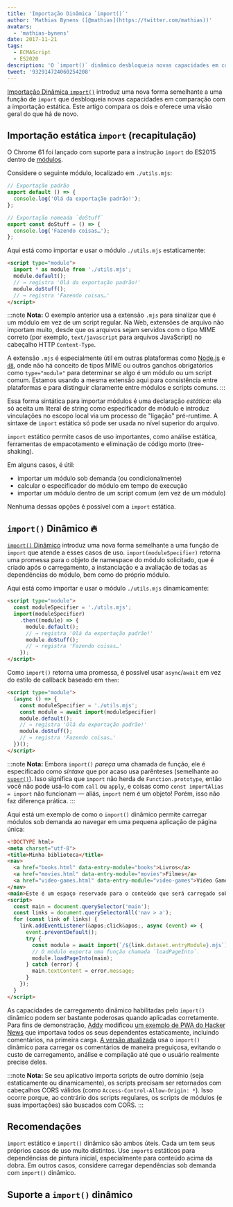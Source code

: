 ```yaml
---
title: 'Importação Dinâmica `import()`'
author: 'Mathias Bynens ([@mathias](https://twitter.com/mathias))'
avatars:
  - 'mathias-bynens'
date: 2017-11-21
tags:
  - ECMAScript
  - ES2020
description: 'O `import()` dinâmico desbloqueia novas capacidades em comparação com a importação estática. Este artigo compara os dois e oferece uma visão geral do que há de novo.'
tweet: '932914724060254208'
---
```

[Importação Dinâmica `import()`](https://github.com/tc39/proposal-dynamic-import) introduz uma nova forma semelhante a uma função de `import` que desbloqueia novas capacidades em comparação com a importação estática. Este artigo compara os dois e oferece uma visão geral do que há de novo.

<!--truncate-->
## Importação estática `import` (recapitulação)

O Chrome 61 foi lançado com suporte para a instrução `import` do ES2015 dentro de [módulos](/features/modules).

Considere o seguinte módulo, localizado em `./utils.mjs`:

```js
// Exportação padrão
export default () => {
  console.log('Olá da exportação padrão!');
};

// Exportação nomeada `doStuff`
export const doStuff = () => {
  console.log('Fazendo coisas…');
};
```

Aqui está como importar e usar o módulo `./utils.mjs` estaticamente:

```html
<script type="module">
  import * as module from './utils.mjs';
  module.default();
  // → registra 'Olá da exportação padrão!'
  module.doStuff();
  // → registra 'Fazendo coisas…'
</script>
```

:::note
**Nota:** O exemplo anterior usa a extensão `.mjs` para sinalizar que é um módulo em vez de um script regular. Na Web, extensões de arquivo não importam muito, desde que os arquivos sejam servidos com o tipo MIME correto (por exemplo, `text/javascript` para arquivos JavaScript) no cabeçalho HTTP `Content-Type`.

A extensão `.mjs` é especialmente útil em outras plataformas como [Node.js](https://nodejs.org/api/esm.html#esm_enabling) e [`d8`](/docs/d8), onde não há conceito de tipos MIME ou outros ganchos obrigatórios como `type="module"` para determinar se algo é um módulo ou um script comum. Estamos usando a mesma extensão aqui para consistência entre plataformas e para distinguir claramente entre módulos e scripts comuns.
:::

Essa forma sintática para importar módulos é uma declaração *estática*: ela só aceita um literal de string como especificador de módulo e introduz vinculações no escopo local via um processo de "ligação" pré-runtime. A sintaxe de `import` estática só pode ser usada no nível superior do arquivo.

`import` estático permite casos de uso importantes, como análise estática, ferramentas de empacotamento e eliminação de código morto (tree-shaking).

Em alguns casos, é útil:

- importar um módulo sob demanda (ou condicionalmente)
- calcular o especificador do módulo em tempo de execução
- importar um módulo dentro de um script comum (em vez de um módulo)

Nenhuma dessas opções é possível com a `import` estática.

## `import()` Dinâmico 🔥

[`import()` Dinâmico](https://github.com/tc39/proposal-dynamic-import) introduz uma nova forma semelhante a uma função de `import` que atende a esses casos de uso. `import(moduleSpecifier)` retorna uma promessa para o objeto de namespace do módulo solicitado, que é criado após o carregamento, a instanciação e a avaliação de todas as dependências do módulo, bem como do próprio módulo.

Aqui está como importar e usar o módulo `./utils.mjs` dinamicamente:

```html
<script type="module">
  const moduleSpecifier = './utils.mjs';
  import(moduleSpecifier)
    .then((module) => {
      module.default();
      // → registra 'Olá da exportação padrão!'
      module.doStuff();
      // → registra 'Fazendo coisas…'
    });
</script>
```

Como `import()` retorna uma promessa, é possível usar `async`/`await` em vez do estilo de callback baseado em `then`:

```html
<script type="module">
  (async () => {
    const moduleSpecifier = './utils.mjs';
    const module = await import(moduleSpecifier)
    module.default();
    // → registra 'Olá da exportação padrão!'
    module.doStuff();
    // → registra 'Fazendo coisas…'
  })();
</script>
```

:::note
**Nota:** Embora `import()` _pareça_ uma chamada de função, ele é especificado como *sintaxe* que por acaso usa parênteses (semelhante ao [`super()`](https://developer.mozilla.org/en-US/docs/Web/JavaScript/Reference/Operators/super)). Isso significa que `import` não herda de `Function.prototype`, então você não pode usá-lo com `call` ou `apply`, e coisas como `const importAlias = import` não funcionam — aliás, `import` nem é um objeto! Porém, isso não faz diferença prática.
:::

Aqui está um exemplo de como o `import()` dinâmico permite carregar módulos sob demanda ao navegar em uma pequena aplicação de página única:

```html
<!DOCTYPE html>
<meta charset="utf-8">
<title>Minha biblioteca</title>
<nav>
  <a href="books.html" data-entry-module="books">Livros</a>
  <a href="movies.html" data-entry-module="movies">Filmes</a>
  <a href="video-games.html" data-entry-module="video-games">Video Games</a>
</nav>
<main>Este é um espaço reservado para o conteúdo que será carregado sob demanda.</main>
<script>
  const main = document.querySelector('main');
  const links = document.querySelectorAll('nav > a');
  for (const link of links) {
    link.addEventListener(&apos;click&apos;, async (event) => {
      event.preventDefault();
      try {
        const module = await import(`/${link.dataset.entryModule}.mjs`);
        // O módulo exporta uma função chamada `loadPageInto`.
        module.loadPageInto(main);
      } catch (error) {
        main.textContent = error.message;
      }
    });
  }
</script>
```

As capacidades de carregamento dinâmico habilitadas pelo `import()` dinâmico podem ser bastante poderosas quando aplicadas corretamente. Para fins de demonstração, [Addy](https://twitter.com/addyosmani) modificou [um exemplo de PWA do Hacker News](https://hnpwa-vanilla.firebaseapp.com/) que importava todos os seus dependentes estaticamente, incluindo comentários, na primeira carga. [A versão atualizada](https://dynamic-import.firebaseapp.com/) usa o `import()` dinâmico para carregar os comentários de maneira preguiçosa, evitando o custo de carregamento, análise e compilação até que o usuário realmente precise deles.

:::note
**Nota:** Se seu aplicativo importa scripts de outro domínio (seja estaticamente ou dinamicamente), os scripts precisam ser retornados com cabeçalhos CORS válidos (como `Access-Control-Allow-Origin: *`). Isso ocorre porque, ao contrário dos scripts regulares, os scripts de módulos (e suas importações) são buscados com CORS.
:::

## Recomendações

`import` estático e `import()` dinâmico são ambos úteis. Cada um tem seus próprios casos de uso muito distintos. Use `import`s estáticos para dependências de pintura inicial, especialmente para conteúdo acima da dobra. Em outros casos, considere carregar dependências sob demanda com `import()` dinâmico.

## Suporte a `import()` dinâmico

<feature-support chrome="63"
                 firefox="67"
                 safari="11.1"
                 nodejs="13.2 https://nodejs.medium.com/announcing-core-node-js-support-for-ecmascript-modules-c5d6dc29b663"
                 babel="yes https://babeljs.io/docs/en/babel-plugin-syntax-dynamic-import"></feature-support>
